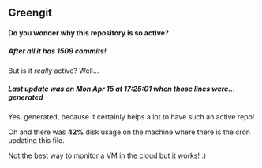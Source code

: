 ## Greengit

#### Do you wonder why this repository is so active?

##### After all it has 1509 commits!

But is it *really* active? Well...

##### Last update was on Mon Apr 15 at 17:25:01 when those lines were... generated

Yes, generated, because it certainly helps a lot to have such an active repo!

Oh and there was **42%** disk usage on the machine
where there is the cron updating this file.

Not the best way to monitor a VM in the cloud but it works! :)
